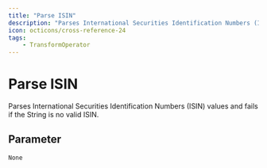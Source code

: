 ```yaml
---
title: "Parse ISIN"
description: "Parses International Securities Identification Numbers (ISIN) values and fails if the String is no valid ISIN."
icon: octicons/cross-reference-24
tags: 
    - TransformOperator
---
```

# Parse ISIN
<!-- This file was generated - DO NOT CHANGE IT MANUALLY -->



Parses International Securities Identification Numbers (ISIN) values and fails if the String is no valid ISIN.


## Parameter

`None`
